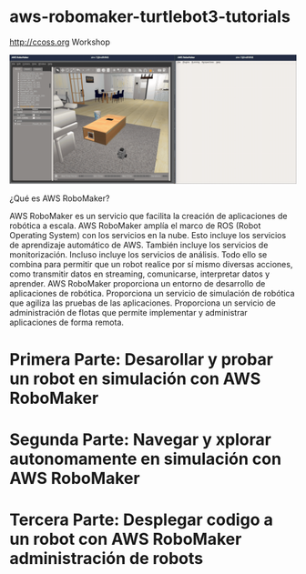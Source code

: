 # aws-robomaker-turtlebot3-tutorials

http://ccoss.org Workshop

![Gazebo01](docs/turtlebot-small-house.gif)

¿Qué es AWS RoboMaker?

AWS RoboMaker es un servicio que facilita la creación de aplicaciones de robótica a escala. AWS RoboMaker amplía el marco de ROS (Robot Operating System) con los servicios en la nube. Esto incluye los servicios de aprendizaje automático de AWS. También incluye los servicios de monitorización. Incluso incluye los servicios de análisis. Todo ello se combina para permitir que un robot realice por sí mismo diversas acciones, como transmitir datos en streaming, comunicarse, interpretar datos y aprender. AWS RoboMaker proporciona un entorno de desarrollo de aplicaciones de robótica. Proporciona un servicio de simulación de robótica que agiliza las pruebas de las aplicaciones. Proporciona un servicio de administración de flotas que permite implementar y administrar aplicaciones de forma remota.


# Primera Parte: Desarollar y probar un robot en simulación con AWS RoboMaker

# Segunda Parte: Navegar y xplorar autonomamente en simulación con AWS RoboMaker

# Tercera Parte: Desplegar codigo a un robot con AWS RoboMaker administración de robots 

